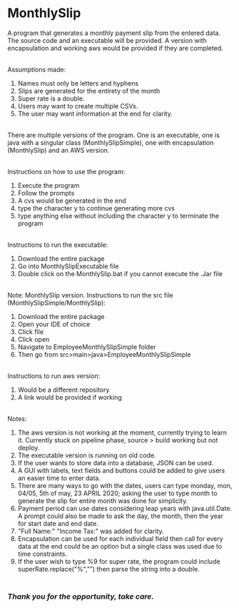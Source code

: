 # MonthlySlip
A program that generates a monthly payment slip from the entered data. The source code and an executable will be provided. A version with encapsulation and working aws would be provided if they are completed.

<br /> Assumptions made:
1. Names must only be letters and hyphens
2. Slips are generated for the entirety of the month
3. Super rate is a double. 
4. Users may want to create multiple CSVs.
5. The user may want information at the end for clarity.

<br /> There are multiple versions of the program. One is an executable, one is java with a singular class (MonthlySlipSimple), one with encapsulation (MonthlySlip) and an AWS version. 

<br />Instructions on how to use the program:
1. Execute the program
2. Follow the prompts
3. A cvs would be generated in the end
4. type the character y to continue generating more cvs
5. type anything else without including the character y to terminate the program

<br /> Instructions to run the executable:
1. Download the entire package
2. Go into MonthlySlipExecutable file
3. Double click on the MonthlySlip.bat if you cannot execute the .Jar file

<br /> Note: MonthlySlip version. Instructions to run the src file (MonthlySlipSimple/MonthlySlip):
1. Download the entire package
2. Open your IDE of choice
3. Click file
4. Click open
5. Navigate to EmployeeMonthlySlipSimple folder
6. Then go from src>main>java>EmployeeMonthlySlipSimple

<br /> Instructions to run aws version:
1. Would be a different repository
2. A link would be provided if working

<br /> Notes:
1. The aws version is not working at the moment, currently trying to learn it. Currently stuck on pipeline phase, source > build working but not deploy.
2. The executable version is running on old code. 
3. If the user wants to store data into a database, JSON can be used.
4. A GUI with labels, text fields and buttons could be added to give users an easier time to enter data.
5. There are many ways to go with the dates, users can type monday, mon, 04/05, 5th of may, 23 APRIL 2020; asking the user to type month to generate the slip for entire month was done for simplicity.
6. Payment period can use dates considering leap years with java.util.Date. A prompt could also be made to ask the day, the month, then the year for start date and end date.
7. "Full Name:" "Income Tax:" was added for clarity.
8. Encapsulation can be used for each individual field then call for every data at the end could be an option but a single class was used due to time constraints. 
9. If the user wish to type %9 for super rate, the program could include superRate.replace("%","") then parse the string into a double.

### <br />*Thank you for the opportunity, take care.*

